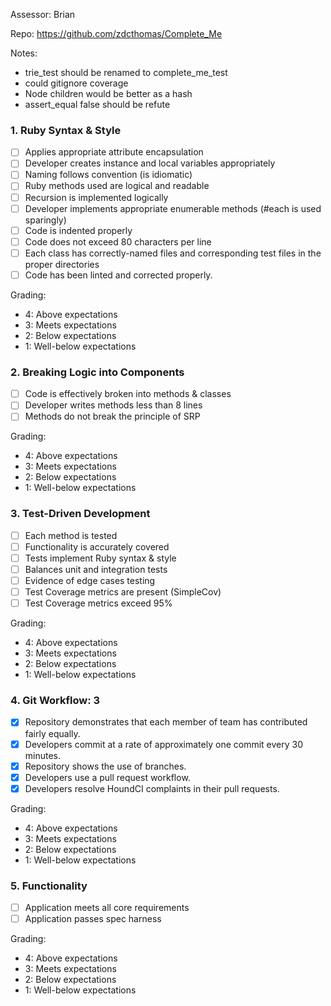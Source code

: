 Assessor: Brian

Repo: https://github.com/zdcthomas/Complete_Me

Notes:

* trie_test should be renamed to complete_me_test
* could gitignore coverage
* Node children would be better as a hash
* assert_equal false should be refute


### 1. Ruby Syntax & Style

- [ ] Applies appropriate attribute encapsulation  
- [ ] Developer creates instance and local variables appropriately
- [ ] Naming follows convention (is idiomatic)
- [ ] Ruby methods used are logical and readable  
- [ ] Recursion is implemented logically
- [ ] Developer implements appropriate enumerable methods (#each is used sparingly)
- [ ] Code is indented properly
- [ ] Code does not exceed 80 characters per line
- [ ] Each class has correctly-named files and corresponding test files in the proper directories
- [ ] Code has been linted and corrected properly.

Grading:

* 4: Above expectations
* 3: Meets expectations
* 2: Below expectations
* 1: Well-below expectations

### 2. Breaking Logic into Components

- [ ] Code is effectively broken into methods & classes
- [ ] Developer writes methods less than 8 lines
- [ ] Methods do not break the principle of SRP

Grading:

* 4: Above expectations
* 3: Meets expectations
* 2: Below expectations
* 1: Well-below expectations

### 3. Test-Driven Development

- [ ] Each method is tested  
- [ ] Functionality is accurately covered
- [ ] Tests implement Ruby syntax & style   
- [ ] Balances unit and integration tests
- [ ] Evidence of edge cases testing
- [ ] Test Coverage metrics are present (SimpleCov)
- [ ] Test Coverage metrics exceed 95%

Grading:

* 4: Above expectations
* 3: Meets expectations
* 2: Below expectations
* 1: Well-below expectations

### 4. Git Workflow: 3

- [x] Repository demonstrates that each member of team has contributed fairly equally.
- [x] Developers commit at a rate of approximately one commit every 30 minutes.
- [x] Repository shows the use of branches.
- [x] Developers use a pull request workflow.
- [x] Developers resolve HoundCI complaints in their pull requests.

Grading:

* 4: Above expectations
* 3: Meets expectations
* 2: Below expectations
* 1: Well-below expectations

### 5. Functionality

- [ ] Application meets all core requirements
- [ ] Application passes spec harness

Grading:

* 4: Above expectations
* 3: Meets expectations
* 2: Below expectations
* 1: Well-below expectations
